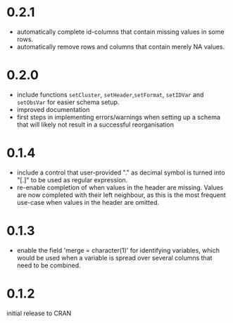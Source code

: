 # 0.2.1

- automatically complete id-columns that contain missing values in some rows.
- automatically remove rows and columns that contain merely NA values.

# 0.2.0

- include functions `setCluster`, `setHeader`,`setFormat`, `setIDVar` and `setObsVar` for easier schema setup.
- improved documentation
- first steps in implementing errors/warnings when setting up a schema that will likely not result in a successful reorganisation

# 0.1.4

- include a control that user-provided "." as decimal symbol is turned into "[.]" to be used as regular expression.
- re-enable completion of when values in the header are missing. Values are now completed with their left neighbour, as this is the most frequent use-case when values in the header are omitted.

# 0.1.3

- enable the field 'merge = character(1)' for identifying variables, which would be used when a variable is spread over several columns that need to be combined.

# 0.1.2

initial release to CRAN